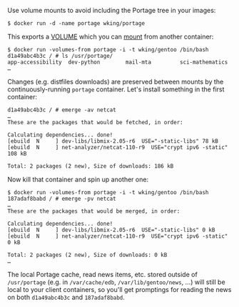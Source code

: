 Use volume mounts to avoid including the Portage tree in your images:

    $ docker run -d -name portage wking/portage

This exports a [VOLUME][] which you can [mount][volumes-from] from
another container:

    $ docker run -volumes-from portage -i -t wking/gentoo /bin/bash
    d1a49abc4b3c / # ls /usr/portage/
    app-accessibility  dev-python        mail-mta         sci-mathematics
    …

Changes (e.g. distfiles downloads) are preserved between mounts by the
continuously-running `portage` container.  Let's install something in
the first container:

    d1a49abc4b3c / # emerge -av netcat
    …
    These are the packages that would be fetched, in order:

    Calculating dependencies... done!
    [ebuild  N     ] dev-libs/libmix-2.05-r6  USE="-static-libs" 78 kB
    [ebuild  N     ] net-analyzer/netcat-110-r9  USE="crypt ipv6 -static" 108 kB

    Total: 2 packages (2 new), Size of downloads: 186 kB

Now kill that container and spin up another one:

    $ docker run -volumes-from portage -i -t wking/gentoo /bin/bash
    187adaf8babd / # emerge -pv netcat
    …
    These are the packages that would be merged, in order:

    Calculating dependencies... done!
    [ebuild  N     ] dev-libs/libmix-2.05-r6  USE="-static-libs" 0 kB
    [ebuild  N     ] net-analyzer/netcat-110-r9  USE="crypt ipv6 -static" 0 kB

    Total: 2 packages (2 new), Size of downloads: 0 kB
    …

The local Portage cache, read news items, etc. stored outside of
`/usr/portage` (e.g. in `/var/cache/edb`, `/var/lib/gentoo/news`, …)
will still be local to your client containers, so you'll get
promptings for reading the news on both `d1a49abc4b3c` and
`187adaf8babd`.

[VOLUME]: http://docs.docker.io/en/latest/use/builder/#volume
[volumes-from]: http://docs.docker.io/en/latest/use/working_with_volumes/#mount-volumes-from-an-existing-container

